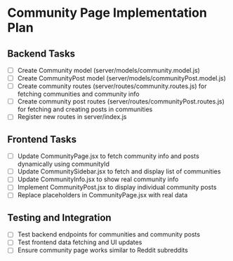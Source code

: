 # Community Page Implementation Plan

## Backend Tasks
- [ ] Create Community model (server/models/community.model.js)
- [ ] Create CommunityPost model (server/models/communityPost.model.js)
- [ ] Create community routes (server/routes/community.routes.js) for fetching communities and community info
- [ ] Create community post routes (server/routes/communityPost.routes.js) for fetching and creating posts in communities
- [ ] Register new routes in server/index.js

## Frontend Tasks
- [ ] Update CommunityPage.jsx to fetch community info and posts dynamically using communityId
- [ ] Update CommunitySidebar.jsx to fetch and display list of communities
- [ ] Update CommunityInfo.jsx to show real community info
- [ ] Implement CommunityPost.jsx to display individual community posts
- [ ] Replace placeholders in CommunityPage.jsx with real data

## Testing and Integration
- [ ] Test backend endpoints for communities and community posts
- [ ] Test frontend data fetching and UI updates
- [ ] Ensure community page works similar to Reddit subreddits
